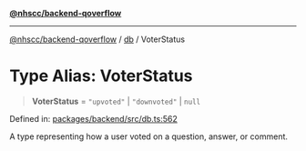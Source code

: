 [**@nhscc/backend-qoverflow**](../../README.md)

***

[@nhscc/backend-qoverflow](../../README.md) / [db](../README.md) / VoterStatus

# Type Alias: VoterStatus

> **VoterStatus** = `"upvoted"` \| `"downvoted"` \| `null`

Defined in: [packages/backend/src/db.ts:562](https://github.com/nhscc/qoverflow.api.hscc.bdpa.org/blob/427e25011f0e71265852f81f85026e1290417c2b/packages/backend/src/db.ts#L562)

A type representing how a user voted on a question, answer, or comment.
